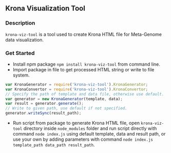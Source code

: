## Krona Visualization Tool
### Description
`krona-viz-tool` is a tool used to create Krona HTML file for Meta-Genome data visualization.
### Get Started
* Install npm package `npm install krona-viz-tool` from command line.
* Import package in file to get processed HTML string or write to file system.
```javascript
var KronaGenerator = require('krona-viz-tool').KronaGenerator;
var KronaConvertor = require('krona-viz-tool').KronaConvertor;
// Specify the path of template and data file, otherwise use default.
var generator = new KronaGenerator(template, data);
var result = generator.generate();
// Write to given path, use default if not specified.
generator.writeSync(result_path);
```
* Run script from package to generate Krona HTML file, open `krona-viz-tool` directory inside `node_modules` folder and run script directly with command `node index.js` using default template, data and result path, or use your own by adding parameters with command `node index.js template_path data_path result_path`.